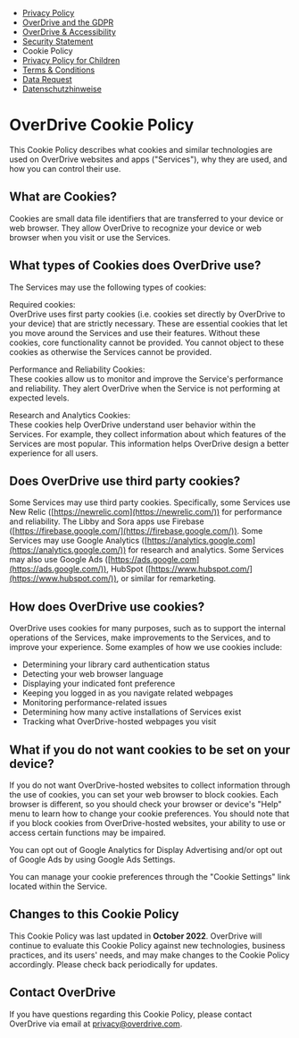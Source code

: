 * [Privacy Policy](https://company.cdn.overdrive.com/policies/privacy-policy)
* [OverDrive and the GDPR](https://company.cdn.overdrive.com/policies/gdpr)
* [OverDrive & Accessibility](https://company.cdn.overdrive.com/policies/accessibility)
* [Security Statement](https://company.cdn.overdrive.com/policies/security-statement)
* Cookie Policy
* [Privacy Policy for Children](https://company.cdn.overdrive.com/policies/privacy-policy-for-children)
* [Terms & Conditions](https://company.cdn.overdrive.com/policies/terms-and-conditions)
* [Data Request](https://company.cdn.overdrive.com/policies/data-request)
* [Datenschutzhinweise](https://company.cdn.overdrive.com/policies/datenschutzvereinbarung)

OverDrive Cookie Policy
=======================

This Cookie Policy describes what cookies and similar technologies are used on OverDrive websites and apps ("Services"), why they are used, and how you can control their use.

What are Cookies?
-----------------

Cookies are small data file identifiers that are transferred to your device or web browser. They allow OverDrive to recognize your device or web browser when you visit or use the Services.

What types of Cookies does OverDrive use?
-----------------------------------------

The Services may use the following types of cookies:

Required cookies:  
OverDrive uses first party cookies (i.e. cookies set directly by OverDrive to your device) that are strictly necessary. These are essential cookies that let you move around the Services and use their features. Without these cookies, core functionality cannot be provided. You cannot object to these cookies as otherwise the Services cannot be provided.

Performance and Reliability Cookies:  
These cookies allow us to monitor and improve the Service's performance and reliability. They alert OverDrive when the Service is not performing at expected levels.

Research and Analytics Cookies:  
These cookies help OverDrive understand user behavior within the Services. For example, they collect information about which features of the Services are most popular. This information helps OverDrive design a better experience for all users.

Does OverDrive use third party cookies?
---------------------------------------

Some Services may use third party cookies. Specifically, some Services use New Relic ([https://newrelic.com](https://newrelic.com/)) for performance and reliability. The Libby and Sora apps use Firebase ([https://firebase.google.com/](https://firebase.google.com/)). Some Services may use Google Analytics ([https://analytics.google.com](https://analytics.google.com/)) for research and analytics. Some Services may also use Google Ads ([https://ads.google.com](https://ads.google.com/)), HubSpot ([https://www.hubspot.com/](https://www.hubspot.com/)), or similar for remarketing.

How does OverDrive use cookies?
-------------------------------

OverDrive uses cookies for many purposes, such as to support the internal operations of the Services, make improvements to the Services, and to improve your experience. Some examples of how we use cookies include:

* Determining your library card authentication status
* Detecting your web browser language
* Displaying your indicated font preference
* Keeping you logged in as you navigate related webpages
* Monitoring performance-related issues
* Determining how many active installations of Services exist
* Tracking what OverDrive-hosted webpages you visit

What if you do not want cookies to be set on your device?
---------------------------------------------------------

If you do not want OverDrive-hosted websites to collect information through the use of cookies, you can set your web browser to block cookies. Each browser is different, so you should check your browser or device's "Help" menu to learn how to change your cookie preferences. You should note that if you block cookies from OverDrive-hosted websites, your ability to use or access certain functions may be impaired.

You can opt out of Google Analytics for Display Advertising and/or opt out of Google Ads by using Google Ads Settings.

You can manage your cookie preferences through the "Cookie Settings" link located within the Service.

Changes to this Cookie Policy
-----------------------------

This Cookie Policy was last updated in **October 2022**. OverDrive will continue to evaluate this Cookie Policy against new technologies, business practices, and its users' needs, and may make changes to the Cookie Policy accordingly. Please check back periodically for updates.

Contact OverDrive
-----------------

If you have questions regarding this Cookie Policy, please contact OverDrive via email at [privacy@overdrive.com](mailto:privacy@overdrive.com).